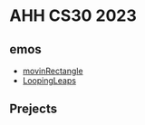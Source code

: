 # AHH CS30 2023

## emos
- [movinRectangle](CScode/movinRectangle/sketch.js)
- [LoopingLeaps](CScode/LoopingLeaps/sketch.js)

## Prejects